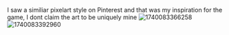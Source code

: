 I saw a similiar pixelart style on Pinterest and that was my inspiration for the game, I dont claim the art to be uniquely mine
![1740083366258](https://github.com/user-attachments/assets/a9f75f67-1763-4415-94ef-bd01591aeaf7)
![1740083392960](https://github.com/user-attachments/assets/5a3f7c7f-c4ac-4778-a5e9-57cdecdda87b)
